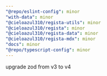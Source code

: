 ```yaml
---
"@repo/eslint-config": minor
"with-data": minor
"@cieloazul310/regista-utils": minor
"@cieloazul310/regista": minor
"@cieloazul310/regista-data": minor
"@cieloazul310/regista-mdx": minor
"docs": minor
"@repo/typescript-config": minor
---
```


upgrade zod from v3 to v4
